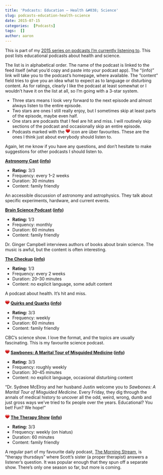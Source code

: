 ```yaml
---
title: 'Podcasts: Education – Health &#038; Science'
slug: podcasts-education-health-science
date: 2015-07-15
categories:  [Podcasts]
tags:  []
author: aaron
---
```


This is part of my [2015 series on podcasts I’m currently listening to](../podcasts-what-im-listening-to-2015). This post lists educational podcasts about health and science.

The list is in alphabetical order. The name of the podcast is linked to the feed itself (what you’d copy and paste into your podcast app). The “(info)” link will take you to the podcast’s homepage, where available. The “content” field tries to give you an idea what to expect as to language or disturbing content. As for ratings, clearly I like the podcast at least somewhat or I wouldn’t have it on the list at all, so I’m going with a 3-star system.

- Three stars means I look very forward to the next episode and almost always listen to the entire episode.
- Two stars are ones I still really enjoy, but I sometimes skip at least parts of the episode, maybe even half.
- One stars are podcasts that I feel are hit and miss. I will routinely skip sections of the podcast and occasionally skip an entire episode.
- Podcasts marked with the ![package_favorite](/images/package_favorite.png) icon are über favourites. These are the ones I think just about everybody should listen to.

Again, let me know if you have any questions, and don’t hesitate to make suggestions for other podcasts I should listen to.

**[Astronomy Cast](http://feeds.feedburner.com/astronomycast) ([info](http://www.astronomycast.com/))**

- **Rating:** 3/3 
- Frequency: every 1–2 weeks
- Duration: 30 minutes
- Content: family friendly

An accessible discussion of astronomy and astrophysics. They talk about specific experiments, hardware, and current events.

**[Brain Science Podcast](http://brainsciencepodcast.libsyn.com/rss) ([info](http://brainsciencepodcast.com/))**

- **Rating:** 1/3 
- Frequency: monthly
- Duration: 60 minutes
- Content: family friendly

Dr. Ginger Campbell interviews authors of books about brain science. The music is awful, but the content is often interesting.

**[The Checkup](http://feeds.feedburner.com/TheCheckup_WBUR_Slate) ([info](http://www.slate.com/articles/podcasts/the_checkup.html))**

- **Rating:** 1/3 
- Frequency: every 2 weeks
- Duration: 20–30 minutes
- Content: no explicit language, some adult content

A podcast about health. It’s hit and miss.

**![package_favorite](/images/package_favorite.png) [Quirks and Quarks](http://www.cbc.ca/podcasting/includes/quirksaio.xml) ([info](http://www.cbc.ca/radio/quirks))**

- **Rating:** 3/3 
- Frequency: weekly
- Duration: 60 minutes
- Content: family friendly

CBC’s science show. I love the format, and the topics are usually fascinating. This is my favourite science podcast.

**![package_favorite](/images/package_favorite.png) [Sawbones: A Marital Tour of Misguided Medicine](http://sawbones.libsyn.com/rss) ([info](http://www.maximumfun.org/shows/sawbones))**

- **Rating:** 3/3 
- Frequency: roughly weekly
- Duration: 30–45 minutes
- Content: no explicit language, occasional disturbing content

“Dr. Sydnee McElroy and her husband Justin welcome you to *Sawbones: A Marital Tour of Misguided Medicine*. Every Friday, they dig through the annals of medical history to uncover all the odd, weird, wrong, dumb and just gross ways we’ve tried to fix people over the years. Educational? You bet! Fun? We hope!”

**![package_favorite](/images/package_favorite.png) [The Therapy Show](http://myextralife.com/ftp/radio/therapy.xml) ([info](http://frogpants.com/podcasts/therapy/))**

- **Rating:** 3/3 
- Frequency: weekly (on hiatus)
- Duration: 60 minutes
- Content: family friendly

A regular part of my favourite daily podcast, [The Morning Stream](http://frogpants.com/tms/), is “therapy thursdays” where Scott’s sister (a proper therapist) answers a listener’s question. It was popular enough that they spun off a separate show. There’s only one season so far, but more is coming.
